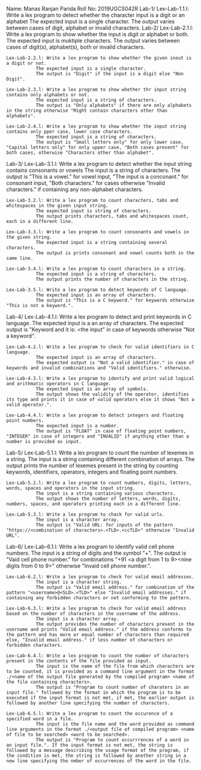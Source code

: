 Name: Manas Ranjan Parida
Roll No: 2019UGCS042R
Lab-1/
	Lex-Lab-1.1.l: Write a lex program to detect whether the character input is a digit or an alphabet
		       The expected input is a single character.
		       The output varies between cases of digit, alphabet or invalid characters.
Lab-2/
	Lex-Lab-2.1.l: Write a lex program to show whether the input is digit or alphabet or both.
		       The expected input is muktiple characters.
		       The output varies between cases of digit(s), alphabet(s), both or invalid characters.

	Lex-Lab-2.2.l: Write a lex program to show whether the given inout is a digit or not.
		       The expected input is a single character.
		       The output is "Digit" if the input is a digit else "Non Digit".

	Lex-Lab-2.3.l: Write a lex program to show whether thr input string contains only alphabets or not.
		       The expected input is a string of characters.
		       The output is "Only alphabets" if there are only alphabets in the string otherwise "Might contain characters other than alphabets".

	Lex-Lab-2.4.l: Write a lex program to show whether the input string contains only pper case, lower case characters.
		       The expected input is a string of characters.
		       The output is "Small letters only" for only lower case, "Capital letters only" for only upper case, "Both cases present" for both cases, otherwise "Characters other than alphabet".
Lab-3/
	Lex-Lab-3.1.l: Write a lex program to detect whether the input string contains consonants or vowels
		       The input is a string of characters.
		       The output is "This is a vowel." for vowel input, "The input is a conconant." for consonant input, "Both characters." for cases otherwise "Invalid characters." if containing any non-alphabet characters.

	Lex-Lab-3.2.l: Write a lex program to count characters, tabs and whitespaces in the given input string.
		       The expected input is string of characters.
		       The output prints characters, tabs and whitespaces count, each in a different line.

	Lex-Lab-3.3.l: Write a lex program to count consonants and vowels in the given string.
		       The expected input is a string containing several characters.
		       The output is prints consonant and vowel counts both in the same line.

	Lex-Lab-3.4.l: Write a lex program to count characters in a string.
		       The expected input is a string of characters.
		       The output prints the number of characters in the string.

	Lex-Lab-3.5.l: Write a lex program to detect keywords of C language.
		       The expected input is an array of characters.
		       The output is "This is a C keyword." for keywords otherwise "This is not a keyword.".

Lab-4/
	Lex-Lab-4.1.l: Write a lex program to detect and print keywords in C language.
		       The expected input is a an array of characters.
		       The expected output is "Keyword and it is: <the input" in case of keywords otherwise "Not a keyword".

	Lex-Lab-4.2.l: Write a lex program to check for valid identifiers in C language.
		       The expected input is an array of characters.
		       The expected output is "Not a valid identifier." in case of keywords and invalid combinations and "Valid identifiers." otherwise.

	Lex-Lab-4.3.l: Write a lex program to identify and print valid logical and arithmatic operators in C language.
		       The expected input is an array of symbols.
		       The output shows the validity of the operator, identifies its type and prints it in case of valid operators else it shows "Not a valid operator.".

	Lex-Lab-4.4.l: Write a lex program to detect integers and floating point numbers.
		       The expected input is a number.
		       The output is "FLOAT" in case of floating point numbers, "INTEGER" in case of integers and "INVALID" if anything other than a number is provided as input.

Lab-5/
	Lex-Lab-5.1.l: Write a lex program to count the number of lexemes in a string.
		       The input is a string containing different combination of arrays.
		       The output prints the number of lexemes present in the string by counting keywords, identifiers, operators, integers and floating point numbers.

	Lex-Lab-5.2.l: Write a lex program to count numbers, digits, letters, words, spaces and operators in the input string.
		       The input is a string containing various characters.
		       The output shows the number of letters, words, digits, numbers, spaces, and operators printing each in a different line.

	Lex-Lab-5.3.l: Write a lex program to chack for valid urls.
		       The input is a character array.
		       The output is "Valid URL: for inputs of the pattern "https://<combination of characters>.<TLD>.<ccTLD>" otherwise "Invalid URL".

Lab-6/
	Lex-Lab-6.1.l: Write a lex program to identify valid cell phone numbers.
		       The input is a string of digits and the symbol "+".
		       The output is "Vaid cell phone number." for combinations "+91 <a digit from 1 to 9><nine digits from 0 to 9>" otherwise "Invaid cell phone number.".

	Lex-Lab-6.2.l: Write a lex program to check for valid email addresses.
		       The input is a character string.
		       The output is "Valid email address." for combination of the pattern "<username>@<SLD>.<TLD>" else "Invalid email addresses." if containing any forbidden characters or not conforming to the pattern.

	Lex-Lab-6.3.l: Write a lex program to check for valid email address based on the number of characters in the username of the address.
		       The input is a character array.
		       The output provides the number of characters present in the username and prints "Valid email address." if the address conforms to the pattern and has more or equal number of characters than required else, "Invalid email address." if less number of characters or forbidden characters.

	Lex-Lab-6.4.l: Write a lex program to count the number of characters present in the contents of the file provided as input.
		       The input is the name of the file from which characters are to be counted, it is provided as a command line argument in the format ./<name of the output file generated by the compiled program> <name of the file containing characters>.
		       The output is "Program to count number of charaters in an input file." followed by the format in which the program is to be executed if the input format is not met, if met, the earlier output is followed by another line specifying the number of characters.

	Lex-Lab-6.5.l: Write a lex program to count the occurence of a specified word in a file.
		       The input is the file name and the word provided as command line arguments in the format ./<output file of compiled program> <name of file to be searched> <word to be searched>.
		       The output is "Program to count occurrrences of a word in an input file.". If the input format is not met, the string is followed by a message describing the usage format of the program, if the condition is met, the string is followed by another string in a new line specifying the nmber of occurrences of the word in the file.


